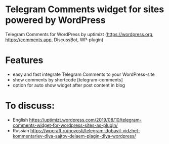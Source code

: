# Telegram Comments widget for sites powered by WordPress

Telegram Comments for WordPress by uptimizt (https://wordpress.org, https://comments.app, DiscussBot, WP-plugin)

# Features 

- easy and fast integrate Telegram Comments to your WordPress-site
- show comments by shortcode [telegram-comments]
- option for auto show widget after post content in blog


# To discuss:

- English https://uptimizt.wordpress.com/2019/08/10/telegram-comments-widget-for-wordpress-sites-as-plugin/
- Russian https://wpcraft.ru/novosti/telegram-dobavil-vidzhet-kommentariev-dlya-sajtov-delaem-plagin-dlya-wordpress/
